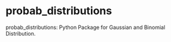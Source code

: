 # probab_distributions
probab_distributions: Python Package for Gaussian and Binomial Distribution.

